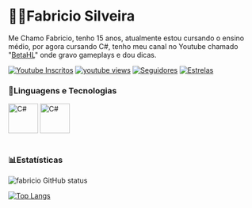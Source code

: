 # 👨‍💻Fabricio Silveira
 
 Me Chamo Fabricio, tenho 15 anos, atualmente estou cursando o ensino médio, por agora cursando C#, tenho meu canal no Youtube chamado "[BetaHL](https://www.youtube.com/@BetaHL)" onde gravo gameplays e dou dicas.

  <p alig="left">
      <a href="https://www.youtube.com/@BetaHL">
         <img alt="Youtube Inscritos" title="Inscreva-se" src="https://custom-icon-badges.demolab.com/youtube/channel/subscribers/UCzJq9AHqtU5NcN5pdAr-_9g?color=%23E05D44&label=Inscritos&logo=video&logoColor=white&style=for-the-badge&labelColor=CE4630"/></a> 
      <a href="https://www.youtube.com/@BetaHL">
         <img alt="youtube views" title="Minhas Views" src="https://custom-icon-badges.demolab.com/youtube/channel/views/UCzJq9AHqtU5NcN5pdAr-_9g?color=%23E1AD0E&logo=eye&logoColor=white&style=for-the-badge&labelColor=C79600"/></a> 
      <a href="https://github.com/Fabricio-Silveira">
         <img alt="Seguidores" title="Siga-me no Github" src="https://custom-icon-badges.demolab.com/github/followers/fabriciosilveira?color=236ad3&labelColor=1155ba&style=for-the-badge&logo=person-add&label=seguidores&logoColor=white"/></a>
      <a href="https://github.com/Fabricio-Silveira?tab=repositories&sort=stargazers">
         <img alt="Estrelas" title="Total de Estrelas no GitHub" src="https://custom-icon-badges.demolab.com/github/stars/Fabriciosilveira?color=55960c&style=for-the-badge&labelColor=488207&logo=star&label=estrelas"/></a>
   </p>



### 🤖Linguagens e Tecnologias

  <img 
      alig="left"
      alt="C#"
      title="C#"
      width="60px"
      src="https://cdn.jsdelivr.net/gh/devicons/devicon@latest/icons/csharp/csharp-original.svg" 
  />
          <img 
      alig="left"
      alt="C#"
      title="C#"
      width="60px"
      src="https://cdn.jsdelivr.net/gh/devicons/devicon@latest/icons/java/java-original-wordmark.svg" 
  />
   <br/>
   <br/>

### 📊Estatísticas


 
 ![fabricio GitHub status](https://github-readme-stats.vercel.app/api?username=fabriciosilveira&show_icons=true&theme=tokyonight&include_all_commits=true&locale=pt-br)
 



   [![Top Langs](https://github-readme-stats.vercel.app/api/top-langs/?username=fabriciosilveira&layout=donut&theme=tokyonight&locale=pt-br&langs_count=9)](https://github.com/fabriciosilveira/github-readme-stats)


>
